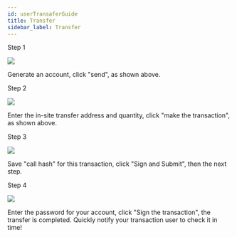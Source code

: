 ```yaml
---
id: userTransaferGuide
title: Transfer
sidebar_label: Transfer
---
```



Step 1

![](assets/build/47.png)

Generate an account, click "send", as shown above.

Step 2

![](assets/build/48.png)

Enter the in-site transfer address and quantity, click "make the transaction", as shown above.

Step 3

![](assets/build/49.png)


Save "call hash" for this transaction, click "Sign and Submit", then the next step.

Step 4

![](assets/build/50.png)

Enter the password for your account, click "Sign the transaction", the transfer is completed. Quickly notify your transaction user to check it in time!
